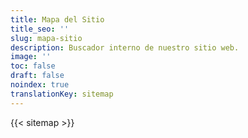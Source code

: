 ```yaml
---
title: Mapa del Sitio
title_seo: ''
slug: mapa-sitio
description: Buscador interno de nuestro sitio web.
image: ''
toc: false
draft: false
noindex: true
translationKey: sitemap
---
```

{{< sitemap >}}